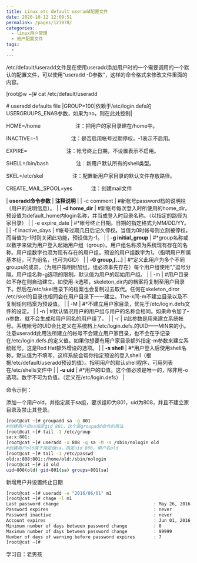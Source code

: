 ```yaml
---
title: Linux etc default useradd配置文件
date: 2020-10-12 12:09:51
permalink: /pages/121978/
categories:
  - linux用户管理
  - 用户配置文件
tags:
  - 
---
```

<!--
 * @Author: 中箭的吴起
 * @Date: 2020-07-17 09:01:33
 * @LastEditTime: 2020-07-17 09:06:40
 * @LastEditors: 中箭的吴起
 * @Description: 
 * @FilePath: \科技文章c:\Users\admin\OneDrive\studybook\linux\linux用户管理\用户配置文件\Linux etc default useradd配置文件.md
 * @日行一善，每日一码
--> 
/etc/default/useradd文件是在使用useradd添加用户时的一个需要调用的一个默认的配置文件，可以使用“useradd \-D参数“，这样的命令格式来修改文件里面的内容。

\[root@w ~\]# cat /etc/default/useradd

\# useradd defaults file
|GROUP=100|依赖于/etc/login.defs的USERGRUUPS_ENAB参数，如果为no，则在此处控制|

HOME=/home                        注：把用户的家目录建在/home中。

INACTIVE=\-1                       注：是否启用帐号过期停权，\-1表示不启用。

EXPIRE=                           注：帐号终止日期，不设置表示不启用。

SHELL=/bin/bash                   注：新用户默认所有的shell类型。

SKEL=/etc/skel                    注：配置新用户家目录的默认文件存放路径。

CREATE\_MAIL\_SPOOL=yes             注：创建mail文件

| **useradd命令参数** | **注释说明** |
| \-c comment | #新帐号password档的说明栏（用户的说明信息）。 |
| **\-d home\_dir** | #新帐号每次登入时所使用的home\_dir。预设值为default\_home内login名称，并当成登入时目录名称。（以指定的路径为家目录） |
| \-e expire\_date | #\*帐号终止日期。日期的指定格式为MM/DD/YY。 |
| \-f inactive\_days | #帐号过期几日后记久停权。当值为0时帐号则立刻被停权。而当值为\-1时则关闭此功能，预设值为\-1。 |
| **\-g initial\_group** | #\*group名称或以数字来做为用户登入起始用户组（group）。用户组名称须为系统现有存在的名称。用户组数字也须为现有存在的用户组。预设的用户组数字为1。（指明用户所属基本组，可为组名，也可为GID） |
| **\-G group,\[...\]** | #\*定义此用户为多个不同groups的成员。（为用户指明附加组，组必须事先存在）每个用户组使用","逗号分隔。用户组名称\-g选项的限制。默认值为用户的起始用户组。 |
| \-m | #用户目录如不存在则自动建立。如使用\-k选项，skeleton\_dir内的档案将复制至用户目录下。然后在/etc/skel目录下的档案也会复制过去取代。任何在skeleton\_diror /etc/skel的目录也相同会在用户目录下一一建立。The\-k同\-m不建立目录以及不复制任何档案为预设值。 |
| \-M | #\*不建立用户家目录，优先于/etc/login.defs文件的设定。 |
| \-n | #默认情况用户的用户组与用户的名称会相同。如果命令加了\-n参数，就不会生成和用户同名的用户组了。 |
| \-r | #此参数是用来建立系统帐号。系统帐号的UID会比定义在系统档上/etc/login.defs.的UID——MIN来的小。注意useradd此用法所建立的帐号不会建立用户家目录，也不会在乎记录在/etc/login.defs.的定义值。如果你想要有用户家目录额外指定\-m参数来建立系统帐号。这是Red Hat额外增设的选项。 |
| **\-s shell** | #\*用户登入后使用shell名称。默认值为不填写，这样系统会帮你指定预设的登入shell（根据/etc/default/useradd预设的值）。指明用户的默认shell程序，可用列表在/etc/shells文件中 |
| **\-u uid** | #\*用户的ID值。这个值必须是唯一的，除非用\-o选项。数字不可为负值。（定义在/etc/login.defs） |

命令示例：

添加一个用户old，并指定属于sa组，要求组ID为801，uid为808，并且不建立家目录及禁止其登录。

```bash
[root@cat ~]# groupadd sa -g 801
#创建用户组sa指定gid 801，这个是groupadd命令的用法
[root@cat ~]# tail -1 /etc/group
sa:x:801:
[root@cat ~]# useradd -u 808 -g sa -M -s /sbin/nologin old
#创建用户old属于指定组sa，指定uid 808，用户名old
[root@cat ~]# tail -1 /etc/passwd
old:x:808:801::/home/old:/sbin/nologin
[root@cat ~]# id old
uid=808(old) gid=801(sa) groups=801(sa)
```

新增用户并设置终止日期

```bash
[root@cat ~]# useradd -e "2016/06/01" m1
[root@cat ~]# chage -l m1
Last password change                                    : May 26, 2016
Password expires                                        : never
Password inactive                                       : never
Account expires                                         : Jun 01, 2016
Minimum number of days between password change          : 0
Maximum number of days between password change          : 99999
Number of days of warning before password expires       : 7
[root@cat ~]#
```

学习自：老男孩